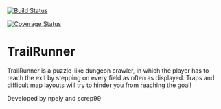 [![Build Status](https://travis-ci.org/npely/TrailRunner.svg?branch=master)](https://travis-ci.org/npely/TrailRunner)

[![Coverage Status](https://coveralls.io/repos/github/npely/TrailRunner/badge.svg)](https://coveralls.io/github/npely/TrailRunner)

# TrailRunner
TrailRunner is a puzzle-like dungeon crawler, in which the player has to reach the exit by stepping on every field as often as displayed. Traps and difficult map layouts will try to hinder you from reaching the goal!

Developed by npely and screp99

